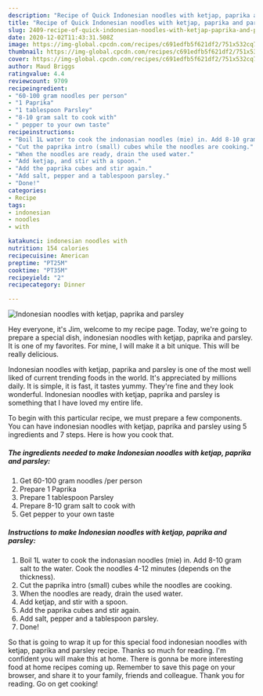 ```yaml
---
description: "Recipe of Quick Indonesian noodles with ketjap, paprika and parsley"
title: "Recipe of Quick Indonesian noodles with ketjap, paprika and parsley"
slug: 2409-recipe-of-quick-indonesian-noodles-with-ketjap-paprika-and-parsley
date: 2020-12-02T11:43:31.508Z
image: https://img-global.cpcdn.com/recipes/c691edfb5f621df2/751x532cq70/indonesian-noodles-with-ketjap-paprika-and-parsley-recipe-main-photo.jpg
thumbnail: https://img-global.cpcdn.com/recipes/c691edfb5f621df2/751x532cq70/indonesian-noodles-with-ketjap-paprika-and-parsley-recipe-main-photo.jpg
cover: https://img-global.cpcdn.com/recipes/c691edfb5f621df2/751x532cq70/indonesian-noodles-with-ketjap-paprika-and-parsley-recipe-main-photo.jpg
author: Maud Briggs
ratingvalue: 4.4
reviewcount: 9709
recipeingredient:
- "60-100 gram noodles per person"
- "1 Paprika"
- "1 tablespoon Parsley"
- "8-10 gram salt to cook with"
- " pepper to your own taste"
recipeinstructions:
- "Boil 1L water to cook the indonasian noodles (mie) in. Add 8-10 gram salt to the water. Cook the noodles 4-12 minutes (depends on the thickness)."
- "Cut the paprika intro (small) cubes while the noodles are cooking."
- "When the noodles are ready, drain the used water."
- "Add ketjap, and stir with a spoon."
- "Add the paprika cubes and stir again."
- "Add salt, pepper and a tablespoon parsley."
- "Done!"
categories:
- Recipe
tags:
- indonesian
- noodles
- with

katakunci: indonesian noodles with 
nutrition: 154 calories
recipecuisine: American
preptime: "PT25M"
cooktime: "PT35M"
recipeyield: "2"
recipecategory: Dinner

---
```



![Indonesian noodles with ketjap, paprika and parsley](https://img-global.cpcdn.com/recipes/c691edfb5f621df2/751x532cq70/indonesian-noodles-with-ketjap-paprika-and-parsley-recipe-main-photo.jpg)

Hey everyone, it's Jim, welcome to my recipe page. Today, we're going to prepare a special dish, indonesian noodles with ketjap, paprika and parsley. It is one of my favorites. For mine, I will make it a bit unique. This will be really delicious.



Indonesian noodles with ketjap, paprika and parsley is one of the most well liked of current trending foods in the world. It's appreciated by millions daily. It is simple, it is fast, it tastes yummy. They're fine and they look wonderful. Indonesian noodles with ketjap, paprika and parsley is something that I have loved my entire life.


To begin with this particular recipe, we must prepare a few components. You can have indonesian noodles with ketjap, paprika and parsley using 5 ingredients and 7 steps. Here is how you cook that.

<!--inarticleads1-->

##### The ingredients needed to make Indonesian noodles with ketjap, paprika and parsley:

1. Get 60-100 gram noodles /per person
1. Prepare 1 Paprika
1. Prepare 1 tablespoon Parsley
1. Prepare 8-10 gram salt to cook with
1. Get  pepper to your own taste




<!--inarticleads2-->

##### Instructions to make Indonesian noodles with ketjap, paprika and parsley:

1. Boil 1L water to cook the indonasian noodles (mie) in. Add 8-10 gram salt to the water. Cook the noodles 4-12 minutes (depends on the thickness).
1. Cut the paprika intro (small) cubes while the noodles are cooking.
1. When the noodles are ready, drain the used water.
1. Add ketjap, and stir with a spoon.
1. Add the paprika cubes and stir again.
1. Add salt, pepper and a tablespoon parsley.
1. Done!




So that is going to wrap it up for this special food indonesian noodles with ketjap, paprika and parsley recipe. Thanks so much for reading. I'm confident you will make this at home. There is gonna be more interesting food at home recipes coming up. Remember to save this page on your browser, and share it to your family, friends and colleague. Thank you for reading. Go on get cooking!
